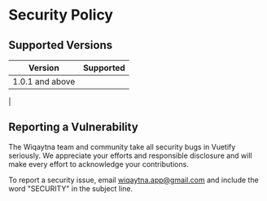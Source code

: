 # Security Policy

## Supported Versions


| Version | Supported          |
| ------- | ------------------ |
| 1.0.1   and  above           |
| 

## Reporting a Vulnerability

The Wiqaytna team and community take all security bugs in Vuetify seriously. We appreciate your efforts and responsible disclosure and will make every effort to acknowledge your contributions.

To report a security issue, email wiqaytna.app@gmail.com and include the word "SECURITY" in the subject line.

